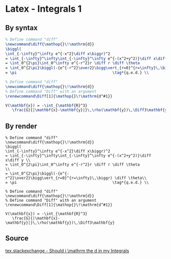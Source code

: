 # Latex - Integrals 1

## By syntax

```latex
% Define command "diff"
\newcommand\diff{\mathop{}\!\mathrm{d}}
\biggl(
\int_{-\infty}^\infty e^{-x^2}\diff x\biggr)^2
= \int_{-\infty}^\infty\int_{-\infty}^\infty e^{-(x^2+y^2)}\diff x\diff y \\
= \int_0^{2\pi}\int_0^\infty e^{-r^2}r \diff r \diff \theta                  \\
= \int_0^{2\pi}\biggl(-{e^{-r^2}\over2}\bigg\vert_{r=0}^{r=\infty}\,\biggr) \diff \theta\\
= \pi                                          \tag*{q.e.d.} \\
```

```latex
% Define command "diff"
\newcommand\diff{\mathop{}\!\mathrm{d}}
% Define command "Diff" with an argument
\renewcommand\Diff[1]{\mathop{}\!\mathrm{d^#1}}

V(\mathbf{x}) = -\int_{\mathbf{R}^3}
   \frac{G}{|\mathbf{x}-\mathbf{y}|}\,\rho(\mathbf{y})\,\Diff3\mathbf{y}
```


## By render

```[latex]
% Define command "diff"
\newcommand\diff{\mathop{}\!\mathrm{d}}
\biggl(
\int_{-\infty}^\infty e^{-x^2}\diff x\biggr)^2
= \int_{-\infty}^\infty\int_{-\infty}^\infty e^{-(x^2+y^2)}\diff x\diff y \\
= \int_0^{2\pi}\int_0^\infty e^{-r^2}r \diff r \diff \theta                  \\
= \int_0^{2\pi}\biggl(-{e^{-r^2}\over2}\bigg\vert_{r=0}^{r=\infty}\,\biggr) \diff \theta\\
= \pi                                          \tag*{q.e.d.} \\
```

```[latex]
% Define command "diff"
\newcommand\diff{\mathop{}\!\mathrm{d}}
% Define command "Diff" with an argument
\renewcommand\Diff[1]{\mathop{}\!\mathrm{d^#1}}

V(\mathbf{x}) = -\int_{\mathbf{R}^3}
   \frac{G}{|\mathbf{x}-\mathbf{y}|}\,\rho(\mathbf{y})\,\Diff3\mathbf{y}
```

## Source

[tex.stackexchange - Should i \mathrm the d in my Integrals](https://tex.stackexchange.com/questions/60545/should-i-mathrm-the-d-in-my-integrals)